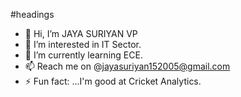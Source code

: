 #headings 
- 👋 Hi, I’m JAYA SURIYAN VP
- 👀 I’m interested in IT Sector.
- 🌱 I’m currently learning ECE.
- 📫 Reach me on @jayasuriyan152005@gmail.com
- ⚡ Fun fact: ...I'm good at Cricket Analytics.

